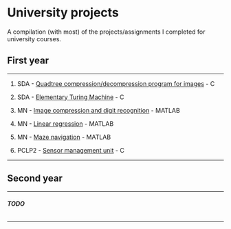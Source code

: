 # University projects

A compilation (with most) of the projects/assignments I completed for university courses.

## First year
___

1. SDA - [Quadtree compression/decompression program for images](https://github.com/alex2004-l/university-assignments/blob/master/SDA-quadtree-image-compression/README.md) - C

2. SDA - [Elementary Turing Machine](https://github.com/alex2004-l/university-assignments/tree/master/SDA-magic-tape) - C

3. MN - [Image compression and digit recognition](https://github.com/alex2004-l/university-assignments/blob/master/MN-project-2/README.md) - MATLAB

4. MN - [Linear regression]() - MATLAB

5. MN - [Maze navigation]() - MATLAB

6. PCLP2 - [Sensor management unit]() - C

___

## Second year
___

###### ___TODO___
___
